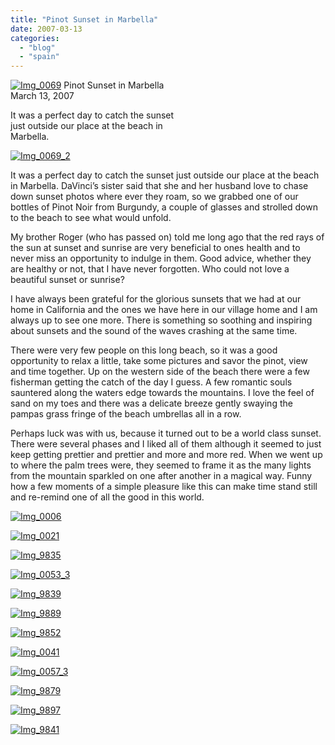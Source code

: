 ```yaml
---
title: "Pinot Sunset in Marbella"
date: 2007-03-13
categories: 
  - "blog"
  - "spain"
---
```


 [![Img_0069](https://pub-ac94b3f306b24c0dba4238943c97f2e1.r2.dev/2008/04/14/img_0069.png "Img_0069")](https://pub-ac94b3f306b24c0dba4238943c97f2e1.r2.dev/photos/uncategorized/2008/04/14/img_0069.png) Pinot Sunset in Marbella  
March 13, 2007

It was a perfect day to catch the sunset  
just outside our place at the beach in  
Marbella.

<!--more-->

[![Img_0069_2](https://pub-ac94b3f306b24c0dba4238943c97f2e1.r2.dev/2008/04/14/img_0069_2.png "Img_0069_2")](https://pub-ac94b3f306b24c0dba4238943c97f2e1.r2.dev/photos/uncategorized/2008/04/14/img_0069_2.png)

It was a perfect day to catch the sunset just outside our place at the beach in Marbella. DaVinci’s sister said that she and her husband love to chase down sunset photos where ever they roam, so we grabbed one of our bottles of Pinot Noir from Burgundy, a couple of glasses and strolled down to the beach to see what would unfold.

My brother Roger (who has passed on) told me long ago that the red rays of the sun at sunset and sunrise are very beneficial to ones health and to never miss an opportunity to indulge in them. Good advice, whether they are healthy or not, that I have never forgotten. Who could not love a beautiful sunset or sunrise?

I have always been grateful for the glorious sunsets that we had at our home in California and the ones we have here in our village home and I am always up to see one more. There is something so soothing and inspiring about sunsets and the sound of the waves crashing at the same time.

There were very few people on this long beach, so it was a good opportunity to relax a little, take some pictures and savor the pinot, view and time together. Up on the western side of the beach there were a few fisherman getting the catch of the day I guess. A few romantic souls sauntered along the waters edge towards the mountains. I love the feel of sand on my toes and there was a delicate breeze gently swaying the pampas grass fringe of the beach umbrellas all in a row.

Perhaps luck was with us, because it turned out to be a world class sunset. There were several phases and I liked all of them although it seemed to just keep getting prettier and prettier and more and more red. When we went up to where the palm trees were, they seemed to frame it as the many lights from the mountain sparkled on one after another in a magical way. Funny how a few moments of a simple pleasure like this can make time stand still and re-remind one of all the good in this world.

[![Img_0006](https://pub-ac94b3f306b24c0dba4238943c97f2e1.r2.dev/2008/04/14/img_0006.png "Img_0006")](https://pub-ac94b3f306b24c0dba4238943c97f2e1.r2.dev/photos/uncategorized/2008/04/14/img_0006.png)

[![Img_0021](https://pub-ac94b3f306b24c0dba4238943c97f2e1.r2.dev/2008/04/14/img_0021.png "Img_0021")](https://pub-ac94b3f306b24c0dba4238943c97f2e1.r2.dev/photos/uncategorized/2008/04/14/img_0021.png)

[![Img_9835](https://pub-ac94b3f306b24c0dba4238943c97f2e1.r2.dev/2008/04/14/img_9835.png "Img_9835")](https://pub-ac94b3f306b24c0dba4238943c97f2e1.r2.dev/photos/uncategorized/2008/04/14/img_9835.png)

[![Img_0053_3](https://pub-ac94b3f306b24c0dba4238943c97f2e1.r2.dev/2008/04/14/img_0053_3.png "Img_0053_3")](https://pub-ac94b3f306b24c0dba4238943c97f2e1.r2.dev/photos/uncategorized/2008/04/14/img_0053_3.png)

[![Img_9839](https://pub-ac94b3f306b24c0dba4238943c97f2e1.r2.dev/2008/04/14/img_9839.png "Img_9839")](https://pub-ac94b3f306b24c0dba4238943c97f2e1.r2.dev/photos/uncategorized/2008/04/14/img_9839.png)

[![Img_9889](https://pub-ac94b3f306b24c0dba4238943c97f2e1.r2.dev/2008/04/14/img_9889.png "Img_9889")](https://pub-ac94b3f306b24c0dba4238943c97f2e1.r2.dev/photos/uncategorized/2008/04/14/img_9889.png)

[![Img_9852](https://pub-ac94b3f306b24c0dba4238943c97f2e1.r2.dev/2008/04/14/img_9852.png "Img_9852")](https://pub-ac94b3f306b24c0dba4238943c97f2e1.r2.dev/photos/uncategorized/2008/04/14/img_9852.png)

[![Img_0041](https://pub-ac94b3f306b24c0dba4238943c97f2e1.r2.dev/2008/04/14/img_0041.png "Img_0041")](https://pub-ac94b3f306b24c0dba4238943c97f2e1.r2.dev/photos/uncategorized/2008/04/14/img_0041.png)

[![Img_0057_3](https://pub-ac94b3f306b24c0dba4238943c97f2e1.r2.dev/2008/04/14/img_0057_3.png "Img_0057_3")](https://pub-ac94b3f306b24c0dba4238943c97f2e1.r2.dev/photos/uncategorized/2008/04/14/img_0057_3.png)

[![Img_9879](https://pub-ac94b3f306b24c0dba4238943c97f2e1.r2.dev/2008/04/14/img_9879.png "Img_9879")](https://pub-ac94b3f306b24c0dba4238943c97f2e1.r2.dev/photos/uncategorized/2008/04/14/img_9879.png)

[![Img_9897](https://pub-ac94b3f306b24c0dba4238943c97f2e1.r2.dev/2008/04/14/img_9897.png "Img_9897")](https://pub-ac94b3f306b24c0dba4238943c97f2e1.r2.dev/photos/uncategorized/2008/04/14/img_9897.png)

[![Img_9841](https://pub-ac94b3f306b24c0dba4238943c97f2e1.r2.dev/2008/04/14/img_9841.png "Img_9841")](https://pub-ac94b3f306b24c0dba4238943c97f2e1.r2.dev/photos/uncategorized/2008/04/14/img_9841.png)

  
  
  

[  
](https://pub-ac94b3f306b24c0dba4238943c97f2e1.r2.dev/photos/uncategorized/2008/04/14/img_0057_2.png)

  
  
  
  
  
  

[  
](https://pub-ac94b3f306b24c0dba4238943c97f2e1.r2.dev/photos/uncategorized/2008/04/14/img_0053_2.png)

